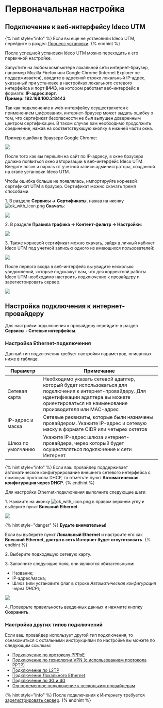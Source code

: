# Первоначальная настройка

## Подключение к веб-интерфейсу Ideco UTM

{% hint style="info" %}
Если вы еще не установили Ideco UTM, перейдите в раздел [Процесс установки](installation-process.md).
{% endhint %}

После успешной установки Ideco UTM можно переходить к его первичной настройке.

Запустите на любом компьютере локальной сети интернет-браузер, например Mozilla Firefox или Google Chrome (Internet Explorer не поддерживается), введите в адресной строке локальный IP-адрес, указанный при установке в настройках локального сетевого интерфейса и порт **8443**, на котором работает веб-интерфейс в формате: **IP-адрес:порт**. \
**Пример: 192.168.100.2:8443**


Так как подключение к web-интерфейсу осуществляется с применением шифрования, интернет-браузер может выдать ошибку о том, что сертификат безопасности не был выпущен доверенным центром сертификации. В таком случае вам необходимо продолжить соединение, нажав на соответствующую кнопку в нижней части окна.

Пример ошибки в браузере Google Chrome:

![](../.gitbook/assets/browser-chrome.gif)

После того как вы перешли на сайт по IP-адресу, в окне браузера должно появиться окно авторизации в веб-интерфейс Ideco UTM. Введите логин и пароль от учетной записи администратора, созданной на этапе установки Ideco UTM.

Чтобы ошибка больше не появлялась, импортируйте корневой сертификат UTM в браузер. Сертификат можно скачать тремя способами:

1\. В разделе **Сервисы -> Сертификаты**, нажав на иконку ![ok\_with\_icon.png](../.gitbook/assets/icon-download.png) **Скачать**:

![](../.gitbook/assets/sertificate.png)

2\. В разделе **Правила трафика -> Контент-фильтр -> Настройки**:

![](../.gitbook/assets/sertificate-kf.png)

3\. Также корневой сертификат можно скачать, зайдя в личный кабинет Ideco UTM под учетной записью одного из имеющихся пользователей:

![](../.gitbook/assets/user-download-cert.png)

После первого входа в веб-интерфейс вы увидите несколько уведомлений, которые подскажут вам, что для корректной работы Ideco UTM необходимо настроить подключение к провайдеру и зарегистрировать сервер.

![](../.gitbook/assets/notifications.png)

## Настройка подключения к интернет-провайдеру

Для настройки подключения к провайдеру перейдите в раздел **Сервисы - Сетевые интерфейсы**.

### Настройка **Ethernet-подключения**

Данный тип подключения требует настройки параметров, описанных ниже в таблице.

| Параметр          | Примечание                                                                                                                                                                                               |
| ----------------- | -------------------------------------------------------------------------------------------------------------------------------------------------------------------------------------------------------- |
| Сетевая карта     | Необходимо указать сетевой адаптер, который будет использоваться для подключения к интернет-провайдеру. Для идентификации адаптера вы можете ориентироваться на наименование производителя или MAC-адрес |
| IP-адрес и маска  | Сетевые реквизиты, которые были назначены провайдером. Укажите IP-адрес и сетевую маску в формате CIDR или четырех октетов                                                                               |
| Шлюз по умолчанию | Укажите IP-адрес шлюза интернет-провайдера, через который будет осуществляться подключение к сети Интернет                                                                                               |

{% hint style="info" %}
Если ваш провайдер поддерживает автоматическое конфигурирование внешнего сетевого интерфейса с помощью протокола DHCP, то отметьте пункт **Автоматическая конфигурация через DHCP**.
{% endhint %}

Для настройки Ethernet-подключения выполните следующие шаги:

1\. Нажмите на иконку ![ok\_with\_icon.png](../.gitbook/assets/ok-with-icon.png) в правом верхнем углу и выберите пункт **Внешний Ethernet**.

![](../.gitbook/assets/create-interface.png)

{% hint style="danger" %}
**Будьте внимательны!**

Если вы выберете пункт **Локальный Ethernet** и настроите его как **Внешний Ethernet, доступ в сеть Интернет будет отсутствовать.**
{% endhint %}

2\. Выберите подходящую сетевую карту.

3\. Заполните следующие поля, они являются обязательными:

* Название;
* IP-адрес/маска;
* Шлюз (или установите флаг в строке *Автоматическая конфигурация через DHCP*);

![](../.gitbook/assets/create-int.png)

4\. Проверьте правильность введенных данных и нажмите кнопку **Сохранить**.

### Настройка других типов подключений

Если ваш провайдер использует другой тип подключения, то ознакомиться с остальными инструкциями по настройке вы можете по следующим ссылкам:

* [Подключение по протоколу PPPoE](../settings/connection-to-provider/pppoe-connection.md)
* [Подключение по технологии VPN (с использованием протокола PPTP)](../settings/connection-to-provider/pptp-connection.md)
* [Подключение по L2TP](../settings/connection-to-provider/l2tp-connection.md)
* [Подключение Локального Ethernet](../settings/connection-to-provider/local-ethernet.md)
* [Подключение по 3G и 4G](../settings/connection-to-provider/3g-4g-connection.md)
* [Одновременное подключение к нескольким провайдерам](../settings/connection-to-provider/multiple-simultaneous-connections.md)

{% hint style="info" %}
После подключения к Интернету требуется [зарегистрировать сервер](../service/server-registration.md).
{% endhint %}

